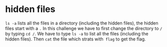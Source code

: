 # hidden files

`ls -a` lists all the files in a directory (including the hidden files), the hidden files start with a `.`
In this challenge we have to first change the directory to `/` by typing `cd /`.
We have to type `ls -a` to list all the files (including the hidden files).
Then `cat` the file which strats with` flag` to get the flag.
